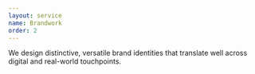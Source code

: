 ```yaml
---
layout: service
name: Brandwork
order: 2
---
```


We design distinctive, versatile brand identities that translate well across digital and real-world touchpoints. 